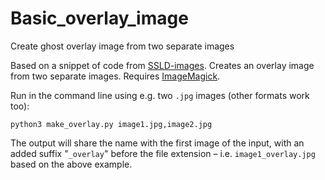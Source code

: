 # Basic_overlay_image
Create ghost overlay image from two separate images

Based on a snippet of code from [SSLD-images](https://github.com/borstell/SSLD-images). Creates an overlay image from two separate images. Requires [ImageMagick](https://imagemagick.org/index.php).

Run in the command line using e.g. two `.jpg` images (other formats work too):

```
python3 make_overlay.py image1.jpg,image2.jpg
```

The output will share the name with the first image of the input, with an added suffix "`_overlay`" before the file extension – i.e. `image1_overlay.jpg` based on the above example.

